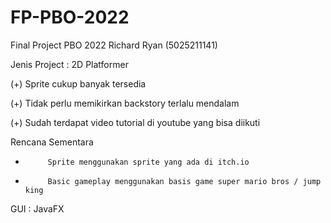 # FP-PBO-2022
Final Project PBO 2022
Richard Ryan (5025211141)


Jenis Project : 2D Platformer

(+) Sprite cukup banyak tersedia

(+) Tidak perlu memikirkan backstory terlalu mendalam

(+) Sudah terdapat video tutorial di youtube yang bisa diikuti

 

Rencana Sementara

-          Sprite menggunakan sprite yang ada di itch.io

-          Basic gameplay menggunakan basis game super mario bros / jump king
 

GUI : JavaFX

